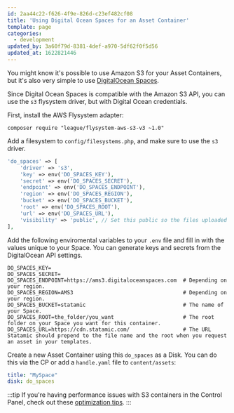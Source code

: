 ```yaml
---
id: 2aa44c22-f626-4f9e-826d-c23ef482cf08
title: 'Using Digital Ocean Spaces for an Asset Container'
template: page
categories:
  - development
updated_by: 3a60f79d-8381-4def-a970-5df62f0f5d56
updated_at: 1622821446
---
```

You might know it's possible to use Amazon S3 for your Asset Containers, but it's also very simple to use [DigitalOcean Spaces](https://www.digitalocean.com/products/spaces/).

Since Digital Ocean Spaces is compatible with the Amazon S3 API, you can use the `s3` flysystem driver, but with Digital Ocean credentials.

First, install the AWS Flysystem adapter:

``` shell
composer require "league/flysystem-aws-s3-v3 ~1.0"
```

Add a filesystem to `config/filesystems.php`, and make sure to use the `s3` driver.

```php
'do_spaces' => [
    'driver' => 's3',
    'key' => env('DO_SPACES_KEY'),
    'secret' => env('DO_SPACES_SECRET'),
    'endpoint' => env('DO_SPACES_ENDPOINT'),
    'region' => env('DO_SPACES_REGION'),
    'bucket' => env('DO_SPACES_BUCKET'),
    'root' => env('DO_SPACES_ROOT'),
    'url' => env('DO_SPACES_URL'),
    'visibility' => 'public', // Set this public so the files uploaded are available publically.
],
```

Add the following enviromental variables to your `.env` file and fill in with the values unique to your Space. You can generate keys and secrets from the DigitalOcean API settings.

```env
DO_SPACES_KEY=
DO_SPACES_SECRET=
DO_SPACES_ENDPOINT=https://ams3.digitaloceanspaces.com  # Depending on your region.
DO_SPACES_REGION=AMS3                                   # Depending on your region.
DO_SPACES_BUCKET=statamic                               # The name of your Space.
DO_SPACES_ROOT=the_folder/you_want                      # The root folder on your Space you want for this container.
DO_SPACES_URL=https://cdn.statamic.com/                 # The URL Statamic should prepend to the file name and the root when you request an asset in your templates.
```

Create a new Asset Container using this `do_spaces` as a Disk. You can do this via the CP or add a `handle.yaml` file to `content/assets`:

```yaml
title: "MySpace"
disk: do_spaces
```

:::tip
If you're having performance issues with S3 containers in the Control Panel, check out these [optimization tips](/tips/optimizing-assets).
:::

